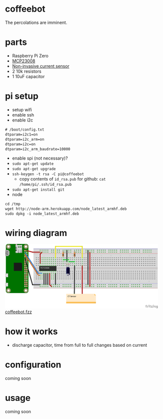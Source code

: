 # coffeebot
The percolations are imminent.

# parts
- Raspberry Pi Zero
- [MCP23008](https://www.adafruit.com/products/593)
- [Non-invasive current sensor](https://www.sparkfun.com/products/11005)
- 2 10k resistors
- 1 10uF capacitor

# pi setup
- setup wifi
- enable ssh
- enable i2c
```
# /boot/config.txt
dtparam=i2c1=on
dtparam=i2c_arm=on
dtparam=i2c=on
dtparam=i2c_arm_baudrate=10000
```
- enable spi (not necessary)?
- `sudo apt-get update`
- `sudo apt-get upgrade`
- `ssh-keygen -t rsa -C pi@coffeebot`
  - copy contents of `id_rsa.pub` for github: `cat /home/pi/.ssh/id_rsa.pub`
- `sudo apt-get install git`
- node
```
cd /tmp
wget http://node-arm.herokuapp.com/node_latest_armhf.deb
sudo dpkg -i node_latest_armhf.deb

```

# wiring diagram
![alt text](assets/coffeebot.png "Wiring Diagram")
[coffeebot.fzz](assets/coffeebot.fzz)

# how it works
- discharge capacitor, time from full to full changes based on current

# configuration
coming soon

# usage
coming soon